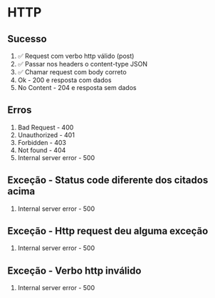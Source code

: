 # HTTP

## Sucesso
1. ✅ Request com verbo http válido (post)
2. ✅ Passar nos headers o content-type JSON
3. ✅ Chamar request com body correto
4. Ok - 200 e resposta com dados
5. No Content - 204 e resposta sem dados

## Erros
1. Bad Request - 400
2. Unauthorized - 401
3. Forbidden - 403
4. Not found - 404
5. Internal server error - 500

## Exceção - Status code diferente dos citados acima
1. Internal server error - 500

## Exceção - Http request deu alguma exceção
1. Internal server error - 500

## Exceção - Verbo http inválido
1. Internal server error - 500
